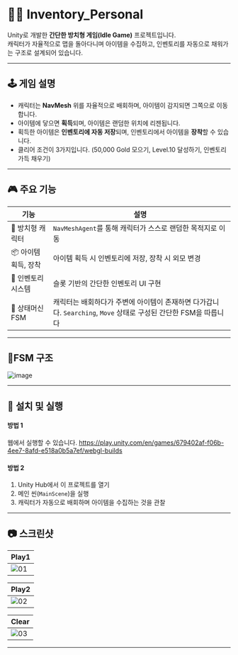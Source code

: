 # 🧍‍♂️ Inventory_Personal 

Unity로 개발한 **간단한 방치형 게임(Idle Game)** 프로젝트입니다.  
캐릭터가 자율적으로 맵을 돌아다니며 아이템을 수집하고, 인벤토리를 자동으로 채워가는 구조로 설계되어 있습니다.

---

## 🕹️ 게임 설명

- 캐릭터는 **NavMesh** 위를 자율적으로 배회하며, 아이템이 감지되면 그쪽으로 이동합니다.
- 아이템에 닿으면 **획득**되며, 아이템은 랜덤한 위치에 리젠됩니다.
- 획득한 아이템은 **인벤토리에 자동 저장**되며, 인벤토리에서 아이템을 **장착**할 수 있습니다.
- 클리어 조건이 3가지입니다. (50,000 Gold 모으기, Level.10 달성하기, 인벤토리 가득 채우기)

---

## 🎮 주요 기능

| 기능 | 설명 |
|------|------|
| 🔄 방치형 캐릭터 | `NavMeshAgent`를 통해 캐릭터가 스스로 랜덤한 목적지로 이동 |
| 📦 아이템 획득, 장착 | 아이템 획득 시 인벤토리에 저장, 장착 시 외모 변경 |
| 🧺 인벤토리 시스템 | 슬롯 기반의 간단한 인벤토리 UI 구현 |
| 🧠 상태머신 FSM | 캐릭터는 배회하다가 주변에 아이템이 존재하면 다가갑니다. `Searching`, `Move` 상태로 구성된 간단한 FSM을 따릅니다 |

---  

## 🧠FSM 구조
![image](https://github.com/user-attachments/assets/0ba4fa10-1850-4772-8a47-50cba30a4555)

---

## 🔧 설치 및 실행
#### 방법 1
웹에서 실행할 수 있습니다.
https://play.unity.com/en/games/679402af-f06b-4ee7-8afd-e518a0b5a7ef/webgl-builds

#### 방법 2
1. Unity Hub에서 이 프로젝트를 열기
2. 메인 씬(`MainScene`)을 실행
3. 캐릭터가 자동으로 배회하며 아이템을 수집하는 것을 관찰

---

## 📷 스크린샷
| Play1 |
|---|
| ![01](https://github.com/user-attachments/assets/ec29a977-58c4-4bce-8a45-ef8f57c18954) |

| Play2 |
|---|
| ![02](https://github.com/user-attachments/assets/18212657-721d-4d15-b2f0-3c368674cc76) |

| Clear |
|---|
| ![03](https://github.com/user-attachments/assets/154287dc-f3a4-4c14-b09e-601855fa6a73) |
---
